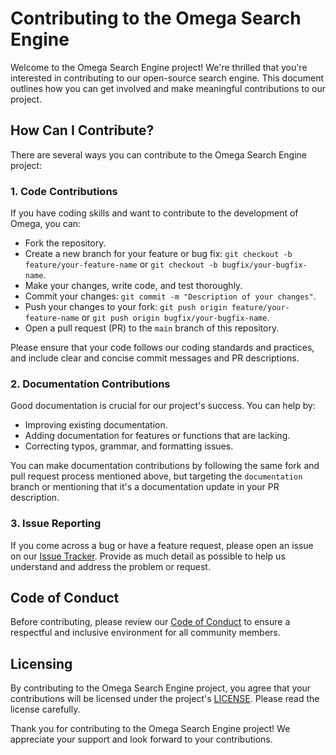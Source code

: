 # Contributing to the Omega Search Engine

Welcome to the Omega Search Engine project! We're thrilled that you're interested in contributing to our open-source search engine. This document outlines how you can get involved and make meaningful contributions to our project.

## How Can I Contribute?

There are several ways you can contribute to the Omega Search Engine project:

### 1. Code Contributions

If you have coding skills and want to contribute to the development of Omega, you can:

- Fork the repository.
- Create a new branch for your feature or bug fix: `git checkout -b feature/your-feature-name` or `git checkout -b bugfix/your-bugfix-name`.
- Make your changes, write code, and test thoroughly.
- Commit your changes: `git commit -m "Description of your changes"`.
- Push your changes to your fork: `git push origin feature/your-feature-name` or `git push origin bugfix/your-bugfix-name`.
- Open a pull request (PR) to the `main` branch of this repository.

Please ensure that your code follows our coding standards and practices, and include clear and concise commit messages and PR descriptions.

### 2. Documentation Contributions

Good documentation is crucial for our project's success. You can help by:

- Improving existing documentation.
- Adding documentation for features or functions that are lacking.
- Correcting typos, grammar, and formatting issues.

You can make documentation contributions by following the same fork and pull request process mentioned above, but targeting the `documentation` branch or mentioning that it's a documentation update in your PR description.

### 3. Issue Reporting

If you come across a bug or have a feature request, please open an issue on our [Issue Tracker](https://github.com/lightlessdays/Omega-Search/issues). Provide as much detail as possible to help us understand and address the problem or request.

## Code of Conduct

Before contributing, please review our [Code of Conduct](CODE_OF_CONDUCT.md) to ensure a respectful and inclusive environment for all community members.

## Licensing

By contributing to the Omega Search Engine project, you agree that your contributions will be licensed under the project's [LICENSE](LICENSE). Please read the license carefully.

Thank you for contributing to the Omega Search Engine project! We appreciate your support and look forward to your contributions.
